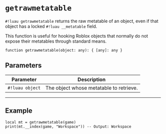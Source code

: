 # `getrawmetatable`

`#!luau getrawmetatable` returns the raw metatable of an object, even if that object has a locked `#!luau __metatable` field.

This function is useful for hooking Roblox objects that normally do not expose their metatables through standard means.

```luau
function getrawmetatable(object: any): { [any]: any }
```

## Parameters

| Parameter        | Description                              |
|------------------|------------------------------------------|
| `#!luau object`  | The object whose metatable to retrieve.  |

---

## Example

```luau title="Getting the metatable of a Roblox object" linenums="1"
local mt = getrawmetatable(game)
print(mt.__index(game, "Workspace")) -- Output: Workspace
```
